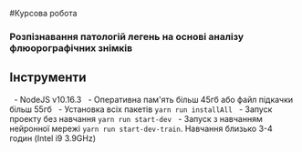 #Курсова робота
### Розпізнавання патологій легень на основі аналізу флюорографічних знімків
## Інструменти

  - NodeJS v10.16.3
  - Оперативна пам'ять більш 45гб або файл підкачки більш 55гб
  - Установка всіх пакетів `yarn run installAll`
  - Запуск проекту без навчання `yarn run start-dev`
  - Запуск з навчанням нейронної мережі `yarn run start-dev-train`. Навчання близько 3-4 годин (Intel i9 3.9GHz)
